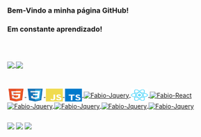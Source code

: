 ### Bem-Vindo a minha página GitHub!
### Em constante aprendizado!
<br>

##

<div>
  <a href="https://github.com/NewFabio">
  <img align="center" height="180em" src="https://github-readme-stats.vercel.app/api?username=NewFabio&count_private=true&show_icons=true&theme=transparent">
  <img align="center" height="180em" src="https://github-readme-stats.vercel.app/api/top-langs/?username=NewFabio&github-readme-stats&theme=transparent">
</div>

##

<div style="display: inline_block"><br>
  <img align="center" alt="Fabio-HTML" height="30" width="40" src="https://raw.githubusercontent.com/devicons/devicon/master/icons/html5/html5-original.svg">
  <img align="center" alt="Fabio-CSS" height="30" width="40" src="https://raw.githubusercontent.com/devicons/devicon/master/icons/css3/css3-original.svg">
  <img align="center" alt="Fabio-Js" height="30" width="40" src="https://raw.githubusercontent.com/devicons/devicon/master/icons/javascript/javascript-plain.svg">
  <img align="center" alt="Fabio-Ts" height="30" width="40" src="https://raw.githubusercontent.com/devicons/devicon/master/icons/typescript/typescript-plain.svg">
  <img align="center" alt="Fabio-Jquery" height="30" width="40" src="https://cdn.jsdelivr.net/gh/devicons/devicon@latest/icons/jquery/jquery-original-wordmark.svg"/>
  <img align="center" alt="Fabio-React" height="30" width="40" src="https://raw.githubusercontent.com/devicons/devicon/master/icons/react/react-original.svg">
  <img align="center" alt="Fabio-React" height="30" width="40" src="https://cdn.jsdelivr.net/gh/devicons/devicon@latest/icons/nextjs/nextjs-original.svg">
  <img align="center" alt="Fabio-Jquery" height="30" width="40" src="https://cdn.jsdelivr.net/gh/devicons/devicon@latest/icons/reactbootstrap/reactbootstrap-original.svg"/>
  <img align="center" alt="Fabio-Jquery" height="30" width="40" src="https://cdn.jsdelivr.net/gh/devicons/devicon@latest/icons/bootstrap/bootstrap-original.svg"/>
  <img align="center" alt="Fabio-Jquery" height="30" width="40" src="https://cdn.jsdelivr.net/gh/devicons/devicon@latest/icons/nodejs/nodejs-original.svg"/>
  <img align="center" alt="Fabio-Jquery" height="30" width="40" src="https://cdn.jsdelivr.net/gh/devicons/devicon@latest/icons/npm/npm-original-wordmark.svg"/>
</div>

##

<div>
  <a href="https://www.youtube.com/@Fabio-Dev-sj5ws" target="_blank"><img src="https://img.shields.io/badge/YouTube-FF0000?style=for-the-badge&logo=youtube&logoColor=white" target="_blank"></a>
  <a href="https://www.instagram.com/fabio.devcode/" target="_blank"><img src="https://img.shields.io/badge/-Instagram-%23E4405F?style=for-the-badge&logo=instagram&logoColor=white" target="_blank"></a>
 	<!--<a href="coloque seu link aqui" target="_blank"><img src="https://img.shields.io/badge/Twitch-9146FF?style=for-the-badge&logo=twitch&logoColor=white" target="_blank"></a>-->
<!--   <a href="https://discord.gg/newdrink" target="_blank"><img src="https://img.shields.io/badge/Discord-7289DA?style=for-the-badge&logo=discord&logoColor=white" target="_blank"></a>  -->
<!--   <a href = "fabio.conceicaoads@gmail.com"><img src="https://img.shields.io/badge/-Gmail-%23333?style=for-the-badge&logo=gmail&logoColor=white" target="_blank"></a> -->
  <a href="https://www.linkedin.com/in/fabio-concei%C3%A7%C3%A3o-045457314/?trk=opento_sprofile_details" target="_blank"><img src="https://img.shields.io/badge/-LinkedIn-%230077B5?style=for-the-badge&logo=linkedin&logoColor=white" target="_blank"></a> 
</div>


